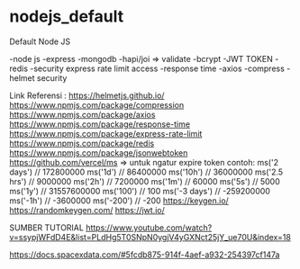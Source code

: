 # nodejs_default

Default Node JS

-node js
-express
-mongodb
-hapi/joi => validate
-bcrypt
-JWT TOKEN
-redis
-security express rate limit access
-response time
-axios
-compress
-helmet security

Link Referensi :
https://helmetjs.github.io/
https://www.npmjs.com/package/compression
https://www.npmjs.com/package/axios
https://www.npmjs.com/package/response-time
https://www.npmjs.com/package/express-rate-limit
https://www.npmjs.com/package/redis
https://www.npmjs.com/package/jsonwebtoken
https://github.com/vercel/ms => untuk ngatur expire token
contoh:
ms('2 days') // 172800000
ms('1d') // 86400000
ms('10h') // 36000000
ms('2.5 hrs') // 9000000
ms('2h') // 7200000
ms('1m') // 60000
ms('5s') // 5000
ms('1y') // 31557600000
ms('100') // 100
ms('-3 days') // -259200000
ms('-1h') // -3600000
ms('-200') // -200
https://keygen.io/
https://randomkeygen.com/
https://jwt.io/

SUMBER TUTORIAL
https://www.youtube.com/watch?v=ssypjWFdD4E&list=PLdHg5T0SNpN0ygjV4yGXNct25jY_ue70U&index=18

https://docs.spacexdata.com/#5fcdb875-914f-4aef-a932-254397cf147a
